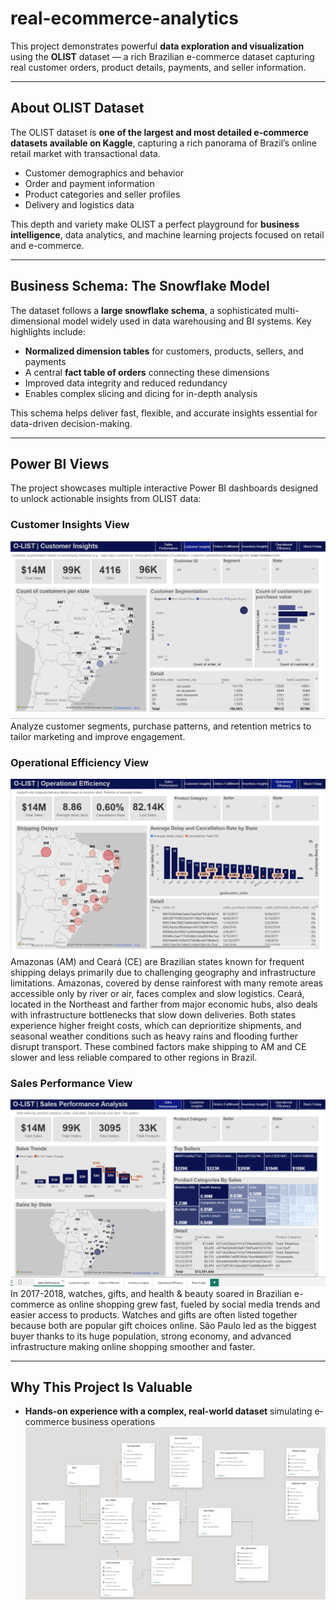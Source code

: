 # real-ecommerce-analytics

This project demonstrates powerful **data exploration and visualization** using the **OLIST** dataset — a rich Brazilian e-commerce dataset capturing real customer orders, product details, payments, and seller information.

---

## About OLIST Dataset
The OLIST dataset is **one of the largest and most detailed e-commerce datasets available on Kaggle**, capturing a rich panorama of Brazil’s online retail market with transactional data.

- Customer demographics and behavior  
- Order and payment information  
- Product categories and seller profiles  
- Delivery and logistics data  

This depth and variety make OLIST a perfect playground for **business intelligence**, data analytics, and machine learning projects focused on retail and e-commerce.

---

## Business Schema: The Snowflake Model

The dataset follows a **large snowflake schema**, a sophisticated multi-dimensional model widely used in data warehousing and BI systems. Key highlights include:

- **Normalized dimension tables** for customers, products, sellers, and payments  
- A central **fact table of orders** connecting these dimensions  
- Improved data integrity and reduced redundancy  
- Enables complex slicing and dicing for in-depth analysis  

This schema helps deliver fast, flexible, and accurate insights essential for data-driven decision-making.

---

## Power BI Views

The project showcases multiple interactive Power BI dashboards designed to unlock actionable insights from OLIST data:

### Customer Insights View  
![Customer Insights](customer-insights-view.png)  
Analyze customer segments, purchase patterns, and retention metrics to tailor marketing and improve engagement.

### Operational Efficiency View  
![Operational Efficiency](operational-efficiency-view.png)  
Amazonas (AM) and Ceará (CE) are Brazilian states known for frequent shipping delays primarily due to challenging geography and infrastructure limitations. Amazonas, covered by dense rainforest with many remote areas accessible only by river or air, faces complex and slow logistics. Ceará, located in the Northeast and farther from major economic hubs, also deals with infrastructure bottlenecks that slow down deliveries. Both states experience higher freight costs, which can deprioritize shipments, and seasonal weather conditions such as heavy rains and flooding further disrupt transport. These combined factors make shipping to AM and CE slower and less reliable compared to other regions in Brazil.

### Sales Performance View  
![Sales Performance](sales-performace-view.png)  
In 2017-2018, watches, gifts, and health & beauty soared in Brazilian e-commerce as online shopping grew fast, fueled by social media trends and easier access to products. Watches and gifts are often listed together because both are popular gift choices online. São Paulo led as the biggest buyer thanks to its huge population, strong economy, and advanced infrastructure making online shopping smoother and faster.

---

## Why This Project Is Valuable

- **Hands-on experience with a complex, real-world dataset** simulating e-commerce business operations  
![Snowflake-schema](snowflake-schema.png)  

  




